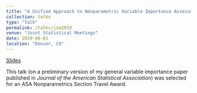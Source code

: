 ```yaml
---
title: "A Unified Approach to Nonparametric Variable Importance Assessment"
collection: talks
type: "Talk"
permalink: /talks/jsm2019
venue: "Joint Statistical Meetings"
date: 2019-08-01
location: "Denver, CO"
---
```


[Slides](files/talks/williamson_jsm_2019.pdf)

This talk (on a preliminary version of my general variable importance paper published in _Journal of the American Statistical Association_) was selected for an ASA Nonparametrics Section Travel Award.
